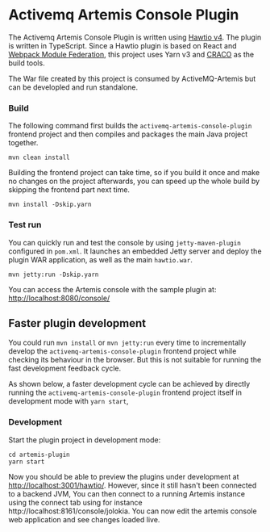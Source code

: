 # Activemq Artemis Console Plugin


The Activemq Artemis Console Plugin is written using [Hawtio v4](https://github.com/hawtio/hawtio).
The plugin is written in TypeScript. Since a Hawtio plugin is based on React and [Webpack Module Federation](https://module-federation.github.io/),
this project uses Yarn v3 and [CRACO](https://craco.js.org/) as the build tools.

The War file created by this project is consumed by ActiveMQ-Artemis but can be developled and run standalone.


### Build

The following command first builds the `activemq-artemis-console-plugin` frontend project and then compiles and packages 
the main Java project together.

```console
mvn clean install
```

Building the frontend project can take time, so if you build it once and make no changes on the project afterwards, you 
can speed up the whole build by skipping the frontend part next time.

```console
mvn install -Dskip.yarn
```

### Test run

You can quickly run and test the console by using `jetty-maven-plugin` configured in `pom.xml`. It launches an embedded 
Jetty server and deploy the plugin WAR application, as well as the main `hawtio.war`.

```console
mvn jetty:run -Dskip.yarn
```

You can access the Artemis console with the sample plugin at: <http://localhost:8080/console/>

## Faster plugin development

You could run `mvn install` or `mvn jetty:run` every time to incrementally develop the `activemq-artemis-console-plugin` 
frontend project while checking its behaviour in the browser. But this is not suitable for running the fast development feedback cycle.

As shown below, a faster development cycle can be achieved by directly running the `activemq-artemis-console-plugin` 
frontend project itself in development mode with `yarn start`,

### Development
Start the plugin project in development mode:

```console
cd artemis-plugin
yarn start
```

Now you should be able to preview the plugins under development at <http://localhost:3001/hawtio/>. However, since it still 
hasn't been connected to a backend JVM, You can then connect to a running Artemis instance using the connect tab using for 
instance http://localhost:8161/console/jolokia.
You can now edit the artemis console web application and see changes loaded live.




